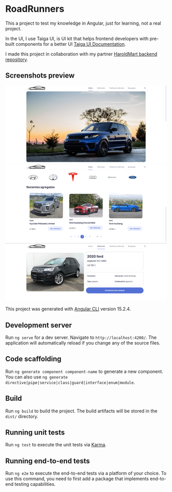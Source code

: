# RoadRunners

This a project to test my knowledge in Angular, just for learning, not a real project.

In the UI, I use Taiga UI, is UI kit that helps frontend developers with pre-built components for a better UI [Taiga UI Documentation](https://taiga-ui.dev/getting-started).

I made this project in collaboration with my partner [HaroldMart backend repository](https://github.com/HaroldMart/RoadRunners-Backend).

## Screenshots preview

![Preview del Home Screen](src/assets/previews/RR-preview.png)
![Preview del Home Screen](src/assets/previews/RR-preview1.png)
![Preview Detalles del Vehiculo](src/assets/previews/RR-preview3.png)

This project was generated with [Angular CLI](https://github.com/angular/angular-cli) version 15.2.4.

## Development server

Run `ng serve` for a dev server. Navigate to `http://localhost:4200/`. The application will automatically reload if you change any of the source files.

## Code scaffolding

Run `ng generate component component-name` to generate a new component. You can also use `ng generate directive|pipe|service|class|guard|interface|enum|module`.

## Build

Run `ng build` to build the project. The build artifacts will be stored in the `dist/` directory.

## Running unit tests

Run `ng test` to execute the unit tests via [Karma](https://karma-runner.github.io).

## Running end-to-end tests

Run `ng e2e` to execute the end-to-end tests via a platform of your choice. To use this command, you need to first add a package that implements end-to-end testing capabilities.

